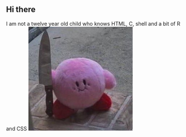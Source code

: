 ## Hi there 
<link href="style.css" rel="staylesheet" type="text/css" media="all"

<h3> I am not a twelve year old child who knows HTML, C, shell and a bit of R and CSS</h3>
<img src="kirby.jpg">
